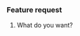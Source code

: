 <!-- Please do not delete the following information -->

### Feature request

1. What do you want?

<!-- Enter discription here. -->

